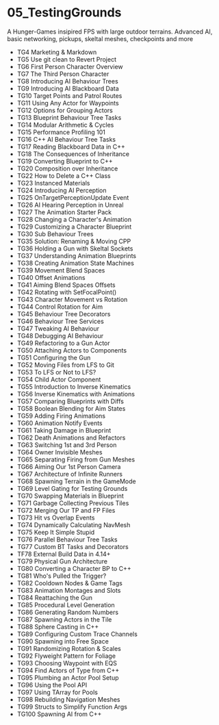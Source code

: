 # 05_TestingGrounds
A Hunger-Games insipired FPS with large outdoor terrains.  Advanced AI, basic networking, pickups, skeltal meshes, checkpoints and more

- TG4 Marketing & Markdown
- TG5 Use git clean to Revert Project
- TG6 First Person Character Overview
- TG7 The Third Person Character
- TG8 Introducing AI Behaviour Trees
- TG9 Introducing AI Blackboard Data
- TG10 Target Points and Patrol Routes
- TG11 Using Any Actor for Waypoints
- TG12 Options for Grouping Actors
- TG13 Blueprint Behaviour Tree Tasks
- TG14 Modular Arithmetic & Cycles
- TG15 Performance Profiling 101
- TG16 C++ AI Behaviour Tree Tasks
- TG17 Reading Blackboard Data in C++
- TG18 The Consequences of Inheritance
- TG19 Converting Blueprint to C++
- TG20 Composition over Inheritance
- TG22 How to Delete a C++ Class
- TG23 Instanced Materials
- TG24 Introducing AI Perception
- TG25 OnTargetPerceptionUpdate Event
- TG26 AI Hearing Perception in Unreal
- TG27 The Animation Starter Pack
- TG28 Changing a Character's Animation
- TG29 Customizing a Character Blueprint
- TG30 Sub Behaviour Trees
- TG35 Solution: Renaming & Moving CPP
- TG36 Holding a Gun with Skeltal Sockets
- TG37 Understanding Animation Blueprints
- TG38 Creating Animation State Machines
- TG39 Movement Blend Spaces
- TG40 Offset Animations
- TG41 Aiming Blend Spaces Offsets
- TG42 Rotating with SetFocalPoint()
- TG43 Character Movement vs Rotation
- TG44 Control Rotation for Aim
- TG45 Behaviour Tree Decorators
- TG46 Behaviour Tree Services
- TG47 Tweaking AI Behaviour
- TG48 Debugging AI Behaviour
- TG49 Refactoring to a Gun Actor
- TG50 Attaching Actors to Components
- TG51 Configuring the Gun
- TG52 Moving Files from LFS to Git
- TG53 To LFS or Not to LFS?
- TG54 Child Actor Component
- TG55 Introduction to Inverse Kinematics
- TG56 Inverse Kinematics with Animations
- TG57 Comparing Blueprints with Diffs
- TG58 Boolean Blending for Aim States
- TG59 Adding Firing Animations
- TG60 Animation Notify Events
- TG61 Taking Damage in Blueprint
- TG62 Death Animations and Refactors
- TG63 Switching 1st and 3rd Person
- TG64 Owner Invisible Meshes
- TG65 Separating Firing from Gun Meshes
- TG66 Aiming Our 1st Person Camera
- TG67 Architecture of Infinite Runners
- TG68 Spawning Terrain in the GameMode
- TG69 Level Gating for Testing Grounds
- TG70 Swapping Materials in Blueprint
- TG71 Garbage Collecting Previous Tiles
- TG72 Merging Our TP and FP Files
- TG73 Hit vs Overlap Events
- TG74 Dynamically Calculating NavMesh
- TG75 Keep It Simple Stupid
- TG76 Parallel Behaviour Tree Tasks
- TG77 Custom BT Tasks and Decorators
- TF78 External Build Data in 4.14+
- TG79 Physical Gun Architecture
- TG80 Converting a Character BP to C++
- TG81 Who's Pulled the Trigger?
- TG82 Cooldown Nodes & Game Tags
- TG83 Animation Montages and Slots
- TG84 Reattaching the Gun
- TG85 Procedural Level Generation
- TG86 Generating Random Numbers
- TG87 Spawning Actors in the Tile
- TG88 Sphere Casting in C++
- TG89 Configuring Custom Trace Channels
- TG90 Spawning into Free Space
- TG91 Randomizing Rotation & Scales
- TG92 Flyweight Pattern for Foliage
- TG93 Choosing Waypoint with EQS
- TG94 Find Actors of Type from C++
- TG95 Plumbing an Actor Pool Setup
- TG96 Using the Pool API
- TG97 Using TArray for Pools
- TG98 Rebuilding Navigation Meshes
- TG99 Structs to Simplify Function Args
- TG100 Spawning AI from C++